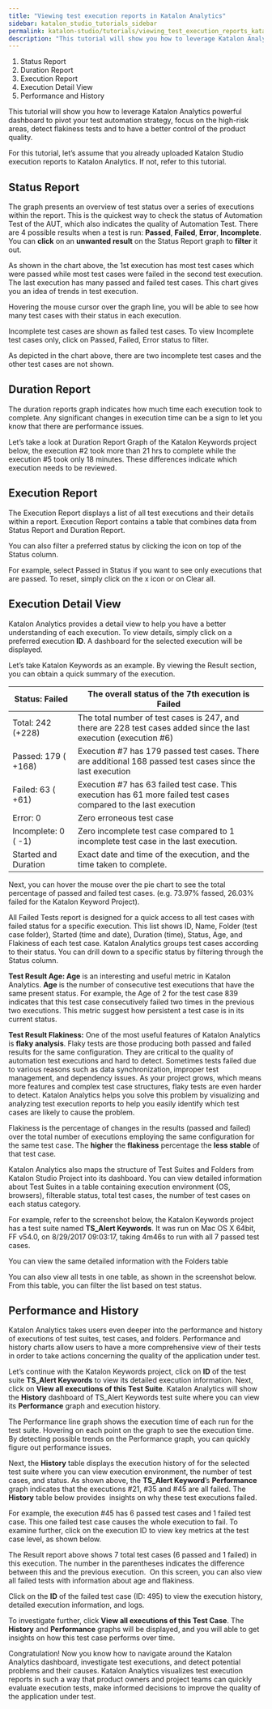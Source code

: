```yaml
---
title: "Viewing test execution reports in Katalon Analytics"
sidebar: katalon_studio_tutorials_sidebar
permalink: katalon-studio/tutorials/viewing_test_execution_reports_katalon_analytics.html
description: "This tutorial will show you how to leverage Katalon Analytics powerful dashboard to pivot your test automation strategy, focus on the high-risk areas."
---
```

1.  Status Report
2.  Duration Report
3.  Execution Report
4.  Execution Detail View
5.  Performance and History

This tutorial will show you how to leverage Katalon Analytics powerful dashboard to pivot your test automation strategy, focus on the high-risk areas, detect flakiness tests and to have a better control of the product quality.

For this tutorial, let’s assume that you already uploaded Katalon Studio execution reports to Katalon Analytics. If not, refer to this tutorial.

Status Report
-------------

The graph presents an overview of test status over a series of executions within the report. This is the quickest way to check the status of Automation Test of the AUT, which also indicates the quality of Automation Test. There are 4 possible results when a test is run: **Passed**, **Failed**, **Error**, **Incomplete**. You can **click** on an **unwanted result** on the Status Report graph to **filter** it out.

As shown in the chart above, the 1st execution has most test cases which were passed while most test cases were failed in the second test execution. The last execution has many passed and failed test cases. This chart gives you an idea of trends in test execution.

Hovering the mouse cursor over the graph line, you will be able to see how many test cases with their status in each execution.

Incomplete test cases are shown as failed test cases. To view Incomplete test cases only, click on Passed, Failed, Error status to filter.

As depicted in the chart above, there are two incomplete test cases and the other test cases are not shown.

Duration Report
---------------

The duration reports graph indicates how much time each execution took to complete. Any significant changes in execution time can be a sign to let you know that there are performance issues.

Let’s take a look at Duration Report Graph of the Katalon Keywords project below, the execution #2 took more than 21 hrs to complete while the execution #5 took only 18 minutes. These differences indicate which execution needs to be reviewed.

Execution Report
----------------

The Execution Report displays a list of all test executions and their details within a report. Execution Report contains a table that combines data from Status Report and Duration Report.

You can also filter a preferred status by clicking the icon on top of the Status column.

For example, select Passed in Status if you want to see only executions that are passed. To reset, simply click on the x icon or on Clear all.

Execution Detail View
---------------------

Katalon Analytics provides a detail view to help you have a better understanding of each execution. To view details, simply click on a preferred execution **ID**. A dashboard for the selected execution will be displayed.

Let’s take Katalon Keywords as an example. By viewing the Result section, you can obtain a quick summary of the execution.

<table><thead><tr><th>Status: Failed</th><th>The overall status of the 7th execution is Failed</th></tr></thead><tbody><tr><td><span>Total: 242 (+228)</span></td><td><span>The total number of test cases is 247, and there are 228 test cases added since the last execution (execution #6)</span></td></tr><tr><td><span>Passed: </span><span>179 ( +168)</span></td><td><span>Execution #7 has 179 passed test cases. There are additional 168 passed test cases since the last execution</span></td></tr><tr><td><span>Failed: </span><span>63 ( +61)</span></td><td><span>Execution #7 has 63 failed test case. This execution has 61 more failed test cases compared to the last execution</span></td></tr><tr><td><span>Error: </span><span>0</span></td><td><span>Zero erroneous test case</span></td></tr><tr><td><span>Incomplete: </span><span>0 ( -1)</span></td><td><span>Zero incomplete test case compared to 1 incomplete test case in the last execution.</span></td></tr><tr><td><span>Started and Duration</span></td><td><span>Exact date and time of the execution, and the time taken to complete.</span></td></tr></tbody></table>

Next, you can hover the mouse over the pie chart to see the total percentage of passed and failed test cases. (e.g. 73.97% fassed, 26.03% failed for the Katalon Keyword Project).

All Failed Tests report is designed for a quick access to all test cases with failed status for a specific execution. This list shows ID, Name, Folder (test case folder), Started (time and date), Duration (time), Status, Age, and Flakiness of each test case. Katalon Analytics groups test cases according to their status. You can drill down to a specific status by filtering through the Status column.

**Test Result Age: Age** is an interesting and useful metric in Katalon Analytics. **Age** is the number of consecutive test executions that have the same present status. For example, the Age of 2 for the test case 839 indicates that this test case consecutively failed two times in the previous two executions. This metric suggest how persistent a test case is in its current status.  

**Test Result Flakiness:** One of the most useful features of Katalon Analytics is **flaky analysis**. Flaky tests are those producing both passed and failed results for the same configuration. They are critical to the quality of automation test executions and hard to detect. Sometimes tests failed due to various reasons such as data synchronization, improper test management, and dependency issues. As your project grows, which means more features and complex test case structures, flaky tests are even harder to detect. Katalon Analytics helps you solve this problem by visualizing and analyzing test execution reports to help you easily identify which test cases are likely to cause the problem.

Flakiness is the percentage of changes in the results (passed and failed) over the total number of executions employing the same configuration for the same test case. The **higher** the **flakiness** percentage the **less stable** of that test case.

Katalon Analytics also maps the structure of Test Suites and Folders from Katalon Studio Project into its dashboard. You can view detailed information about Test Suites in a table containing execution environment (OS, browsers), filterable status, total test cases, the number of test cases on each status category.

For example, refer to the screenshot below, the Katalon Keywords project has a test suite named **TS_Alert Keywords**. It was run on Mac OS X 64bit, FF v54.0, on 8/29/2017 09:03:17, taking 4m46s to run with all 7 passed test cases.

You can view the same detailed information with the Folders table

You can also view all tests in one table, as shown in the screenshot below. From this table, you can filter the list based on test status.

Performance and History
-----------------------

Katalon Analytics takes users even deeper into the performance and history of executions of test suites, test cases, and folders. Performance and history charts allow users to have a more comprehensive view of their tests in order to take actions concerning the quality of the application under test.

Let’s continue with the Katalon Keywords project, click on **ID** of the test suite **TS_Alert Keywords** to view its detailed execution information. Next, click on **View all executions of this Test Suite**. Katalon Analytics will show the **History** dashboard of TS_Alert Keywords test suite where you can view its **Performance** graph and execution history.

The Performance line graph shows the execution time of each run for the test suite. Hovering on each point on the graph to see the execution time. By detecting possible trends on the Performance graph, you can quickly figure out performance issues.

Next, the **History** table displays the execution history of for the selected test suite where you can view execution environment, the number of test cases, and status. As shown above, the **TS_Alert Keyword**’s **Performance** graph indicates that the executions #21, #35 and #45 are all failed. The **History** table below provides  insights on why these test executions failed.

For example, the execution #45 has 6 passed test cases and 1 failed test case. This one failed test case causes the whole execution to fail. To examine further, click on the execution ID to view key metrics at the test case level, as shown below.

The Result report above shows 7 total test cases (6 passed and 1 failed) in this execution. The number in the parentheses indicates the difference between this and the previous execution.  On this screen, you can also view all failed tests with information about age and flakiness.

Click on the **ID** of the failed test case (ID: 495) to view the execution history, detailed execution information, and logs.

To investigate further, click **View all executions of this Test Case**. The **History** and **Performance** graphs will be displayed, and you will able to get insights on how this test case performs over time.

Congratulation! Now you know how to navigate around the Katalon Analytics dashboard, investigate test executions, and detect potential problems and their causes. Katalon Analytics visualizes test execution reports in such a way that product owners and project teams can quickly evaluate execution tests, make informed decisions to improve the quality of the application under test.
